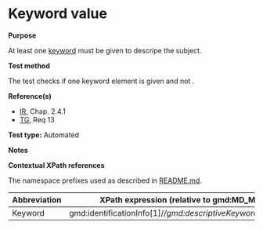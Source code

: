 
# Keyword value

**Purpose**	

At least one [keyword](#keyword) must be given to descripe the subject.

**Test method**	

The test checks if one keyword element is given and not .

**Reference(s)**	 

* [IR](./README.md#IR), Chap. 2.4.1 
* [TG](./README.md#TG), Req 13

**Test type:** Automated

**Notes**

**Contextual XPath references**

The namespace prefixes used as described in [README.md](./README.md#namespaces).

Abbreviation                                   |  XPath expression (relative to gmd:MD_Metadata)
-----------------------------------------------| -------------------------------------------------------------------------
<a name="keyword"></a> Keyword  | gmd:identificationInfo[1]/*/gmd:descriptiveKeywords/*/gmd:keyword


